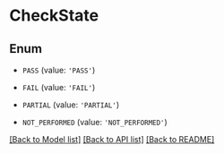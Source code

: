 # CheckState


## Enum

* `PASS` (value: `'PASS'`)

* `FAIL` (value: `'FAIL'`)

* `PARTIAL` (value: `'PARTIAL'`)

* `NOT_PERFORMED` (value: `'NOT_PERFORMED'`)

[[Back to Model list]](../README.md#documentation-for-models) [[Back to API list]](../README.md#documentation-for-api-endpoints) [[Back to README]](../README.md)


